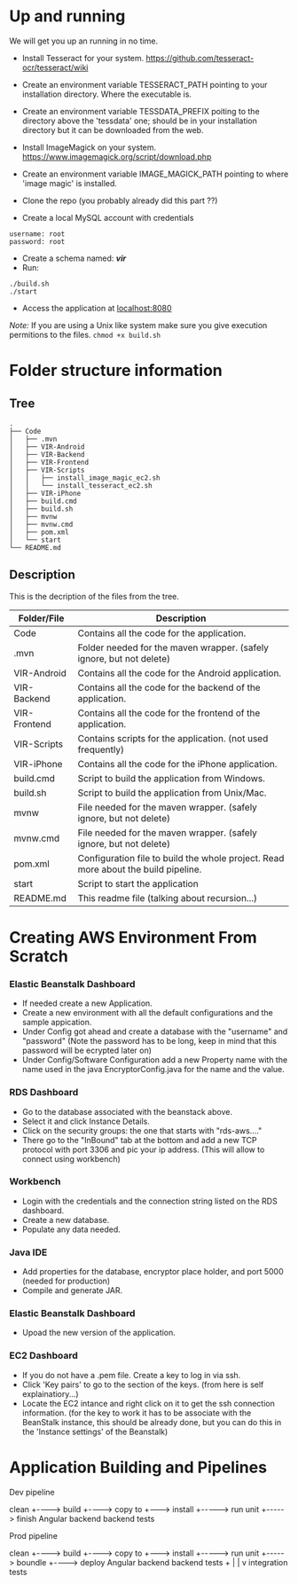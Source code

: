 # Up and running

We will get you up an running in no time. 

* Install Tesseract for your system. https://github.com/tesseract-ocr/tesseract/wiki
* Create an environment variable TESSERACT_PATH pointing to your installation directory. Where the executable is.
* Create an environment variable TESSDATA_PREFIX poiting to the directory above the 'tessdata' one; should be in your installation directory but it can be downloaded from the web.
* Install ImageMagick on your system. https://www.imagemagick.org/script/download.php
* Create an environment variable IMAGE_MAGICK_PATH pointing to where 'image magic' is installed.

* Clone the repo (you probably already did this part ??)
* Create a local MySQL account with credentials
 ```
username: root
password: root
```
* Create a schema named: _**vir**_
* Run: 
```
./build.sh
./start
```
* Access the application at [localhost:8080](localhost:8080)

_Note:_
If you are using a Unix like system make sure you give execution permitions to the files.
```chmod +x build.sh```


# Folder structure information

## Tree
```
.
├── Code
│   ├── .mvn
│   ├── VIR-Android
│   ├── VIR-Backend
│   ├── VIR-Frontend
│   ├── VIR-Scripts
│   │   ├── install_image_magic_ec2.sh
│   │   └── install_tesseract_ec2.sh
│   ├── VIR-iPhone
│   ├── build.cmd
│   ├── build.sh
│   ├── mvnw
│   ├── mvnw.cmd
│   ├── pom.xml
│   └── start
└── README.md
```

## Description

This is the decription of the files from the tree.

Folder/File | Description
--- | --- 
Code             | Contains all the code for the application.
.mvn             | Folder needed for the maven wrapper. (safely ignore, but not delete)
VIR-Android      | Contains all the code for the Android application.
VIR-Backend      | Contains all the code for the backend of the application.
VIR-Frontend     | Contains all the code for the frontend of the application.
VIR-Scripts      | Contains scripts for the application. (not used frequently)
VIR-iPhone       | Contains all the code for the iPhone application.
build.cmd        | Script to build the application from Windows.
build.sh         | Script to build the application from Unix/Mac.
mvnw             | File needed for the maven wrapper. (safely ignore, but not delete)
mvnw.cmd         | File needed for the maven wrapper. (safely ignore, but not delete)
pom.xml          | Configuration file to build the whole project. Read more about the build pipeline.
start            | Script to start the application
README.md        | This readme file (talking about recursion...)


# Creating AWS Environment From Scratch

### Elastic Beanstalk Dashboard
- If needed create a new Application.
- Create a new environment with all the default configurations and the sample appication.
- Under Config got ahead and create a database with the "username" and "password" (Note the password has to be long, keep in mind that this password will be ecrypted later on)
- Under Config/Software Configuration add a new Property name with the name used in the java EncryptorConfig.java for the name and the value.


### RDS Dashboard

- Go to the database associated with the beanstack above.
- Select it and click Instance Details.
- Click on the security groups: the one that starts with "rds-aws...."
- There go to the "InBound" tab at the bottom and add a new TCP protocol with port 3306 and pic your ip address.
	(This will allow to connect using workbench)
	
### Workbench

- Login with the credentials and the connection string listed on the RDS dashboard.
- Create a new database.
- Populate any data needed.

### Java IDE

- Add properties for the database, encryptor place holder, and port 5000 (needed for production)
- Compile and generate JAR.

### Elastic Beanstalk Dashboard

- Upoad the new version of the application.

### EC2 Dashboard
- If you  do not have a .pem file. Create a key to log in via ssh.
- Click 'Key pairs' to go to the section of the keys. (from here is self explainatiory...)
- Locate the EC2 intance and right click on it to get the ssh connection information.
    (for the key to work it has to be associate with the BeanStalk instance, this should be already done,
    but you can do this in the 'Instance settings' of the Beanstalk)


# Application Building and Pipelines

Dev pipeline

clean  +---->  build   +---->  copy to  +--->  install  +----->  run unit  +-----> finish
              Angular          backend         backend             tests



Prod pipeline

clean  +---->  build   +---->  copy to  +--->  install  +----->  run unit  +----->  boundle  +----> deploy
              Angular          backend         backend             tests
                                                                      +
                                                                      |
                                                                      |
                                                                      v
                                                                   integration
                                                                   tests

